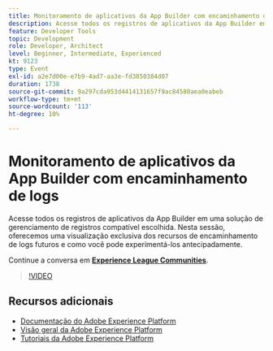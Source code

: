 ```yaml
---
title: Monitoramento de aplicativos da App Builder com encaminhamento de logs
description: Acesse todos os registros de aplicativos da App Builder em uma solução de gerenciamento de registros compatível escolhida. Nesta sessão, oferecemos uma visualização exclusiva dos recursos de encaminhamento de logs futuros e como você pode experimentá-los antecipadamente.
feature: Developer Tools
topic: Development
role: Developer, Architect
level: Beginner, Intermediate, Experienced
kt: 9123
type: Event
exl-id: a2e7d00e-e7b9-4ad7-aa3e-fd3850384d07
duration: 1738
source-git-commit: 9a297cda953d4414131657f9ac84580aea0eabeb
workflow-type: tm+mt
source-wordcount: '113'
ht-degree: 10%

---
```


# Monitoramento de aplicativos da App Builder com encaminhamento de logs

Acesse todos os registros de aplicativos da App Builder em uma solução de gerenciamento de registros compatível escolhida. Nesta sessão, oferecemos uma visualização exclusiva dos recursos de encaminhamento de logs futuros e como você pode experimentá-los antecipadamente.

Continue a conversa em **[Experience League Communities](https://adobe.ly/3zXM3rp)**.

>[!VIDEO](https://video.tv.adobe.com/v/337568/?quality=12&learn=on&hidetitle=true)

## Recursos adicionais

- [Documentação do Adobe Experience Platform](https://experienceleague.adobe.com/docs/experience-platform.html)
- [Visão geral da Adobe Experience Platform](https://experienceleague.adobe.com/docs/experience-platform/landing/home.html?lang=pt-BR)
- [Tutoriais da Adobe Experience Platform](https://experienceleague.adobe.com/docs/platform-learn/tutorials/overview.html?lang=pt-BR)
